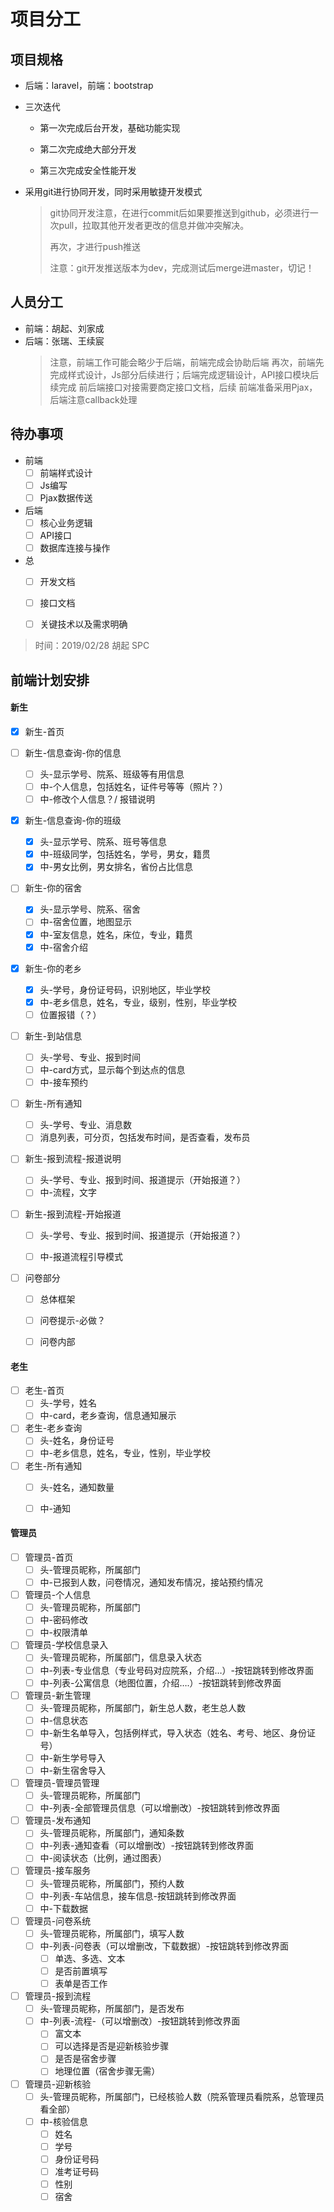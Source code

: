 # 项目分工

## 项目规格

- 后端：laravel，前端：bootstrap

- 三次迭代

    - 第一次完成后台开发，基础功能实现

    - 第二次完成绝大部分开发

    - 第三次完成安全性能开发

- 采用git进行协同开发，同时采用敏捷开发模式

    > git协同开发注意，在进行commit后如果要推送到github，必须进行一次pull，拉取其他开发者更改的信息并做冲突解决。
    >
    > 再次，才进行push推送
    >
    > 注意：git开发推送版本为dev，完成测试后merge进master，切记！ 

## 人员分工
- 前端：胡起、刘家成
- 后端：张瑞、王续宸
    > 注意，前端工作可能会略少于后端，前端完成会协助后端
    > 再次，前端先完成样式设计，Js部分后续进行；后端完成逻辑设计，API接口模块后续完成
    > 前后端接口对接需要商定接口文档，后续
    > 前端准备采用Pjax，后端注意callback处理

## 待办事项
- 前端
    - [ ] 前端样式设计
    - [ ] Js编写
    - [ ] Pjax数据传送
- 后端
    - [ ] 核心业务逻辑
    - [ ] API接口
    - [ ] 数据库连接与操作
- 总
    - [ ] 开发文档
    - [ ] 接口文档
    - [ ] 关键技术以及需求明确


> 时间：2019/02/28
> 胡起 SPC 



## 前端计划安排

#### 新生

- [x] 新生-首页

- [ ] 新生-信息查询-你的信息
  - [ ] 头-显示学号、院系、班级等有用信息
  - [ ] 中-个人信息，包括姓名，证件号等等（照片？）
  - [ ] 中-修改个人信息？/ 报错说明

- [x] 新生-信息查询-你的班级
  - [x] 头-显示学号、院系、班号等信息
  - [x] 中-班级同学，包括姓名，学号，男女，籍贯
  - [x] 中-男女比例，男女排名，省份占比信息

- [ ] 新生-你的宿舍
  - [x] 头-显示学号、院系、宿舍
  - [ ] 中-宿舍位置，地图显示
  - [x] 中-室友信息，姓名，床位，专业，籍贯
  - [x] 中-宿舍介绍

- [x] 新生-你的老乡
  - [x] 头-学号，身份证号码，识别地区，毕业学校
  - [x] 中-老乡信息，姓名，专业，级别，性别，毕业学校
  - [ ] 位置报错（？）

- [ ] 新生-到站信息
  - [ ] 头-学号、专业、报到时间
  - [ ] 中-card方式，显示每个到达点的信息
  - [ ] 中-接车预约

- [ ] 新生-所有通知
  - [ ] 头-学号、专业、消息数
  - [ ] 消息列表，可分页，包括发布时间，是否查看，发布员

- [ ] 新生-报到流程-报道说明
  - [ ] 头-学号、专业、报到时间、报道提示（开始报道？）
  - [ ] 中-流程，文字

- [ ] 新生-报到流程-开始报道
  - [ ] 头-学号、专业、报到时间、报道提示（开始报道？）
  - [ ] 中-报道流程引导模式

  

- [ ] 问卷部分

  - [ ] 总体框架

  - [ ] 问卷提示-必做？

  - [ ] 问卷内部

    

#### 老生

- [ ] 老生-首页
  - [ ] 头-学号，姓名
  - [ ] 中-card，老乡查询，信息通知展示
- [ ] 老生-老乡查询
  - [ ] 头-姓名，身份证号
  - [ ] 中-老乡信息，姓名，专业，性别，毕业学校
- [ ] 老生-所有通知
  - [ ] 头-姓名，通知数量
  - [ ] 中-通知



#### 管理员

- [ ] 管理员-首页
  - [ ] 头-管理员昵称，所属部门
  - [ ] 中-已报到人数，问卷情况，通知发布情况，接站预约情况
- [ ] 管理员-个人信息
  - [ ] 头-管理员昵称，所属部门
  - [ ] 中-密码修改
  - [ ] 中-权限清单
- [ ] 管理员-学校信息录入
  - [ ] 头-管理员昵称，所属部门，信息录入状态
  - [ ] 中-列表-专业信息（专业号码对应院系，介绍…）-按钮跳转到修改界面
  - [ ] 中-列表-公寓信息（地图位置，介绍….）-按钮跳转到修改界面
- [ ] 管理员-新生管理
  - [ ] 头-管理员昵称，所属部门，新生总人数，老生总人数
  - [ ] 中-信息状态
  - [ ] 中-新生名单导入，包括例样式，导入状态（姓名、考号、地区、身份证号）
  - [ ] 中-新生学号导入
  - [ ] 中-新生宿舍导入
- [ ] 管理员-管理员管理
  - [ ] 头-管理员昵称，所属部门
  - [ ] 中-列表-全部管理员信息（可以增删改）-按钮跳转到修改界面
- [ ] 管理员-发布通知
  - [ ] 头-管理员昵称，所属部门，通知条数
  - [ ] 中-列表-通知查看（可以增删改）-按钮跳转到修改界面
  - [ ] 中-阅读状态（比例，通过图表）
- [ ] 管理员-接车服务
  - [ ] 头-管理员昵称，所属部门，预约人数
  - [ ] 中-列表-车站信息，接车信息-按钮跳转到修改界面
  - [ ] 中-下载数据
- [ ] 管理员-问卷系统
  - [ ] 头-管理员昵称，所属部门，填写人数
  - [ ] 中-列表-问卷表（可以增删改，下载数据）-按钮跳转到修改界面
    - [ ] 单选、多选、文本
    - [ ] 是否前置填写
    - [ ] 表单是否工作
- [ ] 管理员-报到流程
  - [ ] 头-管理员昵称，所属部门，是否发布
  - [ ] 中-列表-流程-（可以增删改）-按钮跳转到修改界面
    - [ ] 富文本
    - [ ] 可以选择是否是迎新核验步骤
    - [ ] 是否是宿舍步骤
    - [ ] 地理位置（宿舍步骤无需）
- [ ] 管理员-迎新核验
  - [ ] 头-管理员昵称，所属部门，已经核验人数（院系管理员看院系，总管理员看全部）
  - [ ] 中-核验信息
    - [ ] 姓名
    - [ ] 学号
    - [ ] 身份证号码
    - [ ] 准考证号码
    - [ ] 性别
    - [ ] 宿舍
